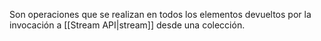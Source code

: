 Son operaciones que se realizan en todos los elementos devueltos por la invocación a [[Stream API|stream]] desde una colección.
